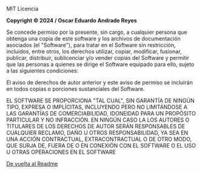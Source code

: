 MIT Licencia

**Copyright © 2024 / Oscar Eduardo Andrade Reyes**

Se concede permiso por la presente, sin cargo, a cualquier persona que obtenga una copia
de este software y los archivos de documentación asociados (el "Software"), para tratar
en el Software sin restricción, incluidos, entre otros, los derechos
utilizar, copiar, modificar, fusionar, publicar, distribuir, sublicenciar y/o vender
copias del Software y permitir que las personas a quienes se dirige el Software
equipado para ello, sujeto a las siguientes condiciones:

El aviso de derechos de autor anterior y este aviso de permiso se incluirán en todos
copias o porciones sustanciales del Software.

EL SOFTWARE SE PROPORCIONA "TAL CUAL", SIN GARANTÍA DE NINGÚN TIPO, EXPRESA O
IMPLÍCITAS, INCLUYENDO PERO NO LIMITÁNDOSE A LAS GARANTÍAS DE COMERCIABILIDAD,
IDONEIDAD PARA UN PROPÓSITO PARTICULAR Y NO INFRACCIÓN. EN NINGÚN CASO LA
LOS AUTORES O TITULARES DE LOS DERECHOS DE AUTOR SERÁN RESPONSABLES DE CUALQUIER RECLAMO, DAÑO U OTROS
RESPONSABILIDAD, YA SEA EN UNA ACCIÓN CONTRACTUAL, EXTRACONTRACTUAL O DE OTRO MODO, QUE SURJA DE,
FUERA DE O EN CONEXIÓN CON EL SOFTWARE O EL USO U OTRAS OPERACIONES EN EL
SOFTWARE

[De vuelta al Readme](README.md)